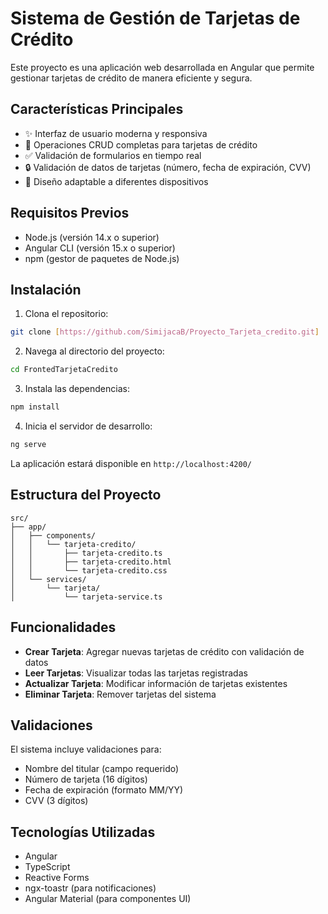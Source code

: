# Sistema de Gestión de Tarjetas de Crédito

Este proyecto es una aplicación web desarrollada en Angular que permite gestionar tarjetas de crédito de manera eficiente y segura.

## Características Principales

- ✨ Interfaz de usuario moderna y responsiva
- 🔄 Operaciones CRUD completas para tarjetas de crédito
- ✅ Validación de formularios en tiempo real
- 🔒 Validación de datos de tarjetas (número, fecha de expiración, CVV)
- 📱 Diseño adaptable a diferentes dispositivos

## Requisitos Previos

- Node.js (versión 14.x o superior)
- Angular CLI (versión 15.x o superior)
- npm (gestor de paquetes de Node.js)

## Instalación

1. Clona el repositorio:
```bash
git clone [https://github.com/SimijacaB/Proyecto_Tarjeta_credito.git]
```

2. Navega al directorio del proyecto:
```bash
cd FrontedTarjetaCredito
```

3. Instala las dependencias:
```bash
npm install
```

4. Inicia el servidor de desarrollo:
```bash
ng serve
```

La aplicación estará disponible en `http://localhost:4200/`

## Estructura del Proyecto

```
src/
├── app/
│   ├── components/
│   │   └── tarjeta-credito/
│   │       ├── tarjeta-credito.ts
│   │       ├── tarjeta-credito.html
│   │       └── tarjeta-credito.css
│   └── services/
│       └── tarjeta/
│           └── tarjeta-service.ts
```

## Funcionalidades

- **Crear Tarjeta**: Agregar nuevas tarjetas de crédito con validación de datos
- **Leer Tarjetas**: Visualizar todas las tarjetas registradas
- **Actualizar Tarjeta**: Modificar información de tarjetas existentes
- **Eliminar Tarjeta**: Remover tarjetas del sistema

## Validaciones

El sistema incluye validaciones para:
- Nombre del titular (campo requerido)
- Número de tarjeta (16 dígitos)
- Fecha de expiración (formato MM/YY)
- CVV (3 dígitos)


## Tecnologías Utilizadas

- Angular
- TypeScript
- Reactive Forms
- ngx-toastr (para notificaciones)
- Angular Material (para componentes UI)

